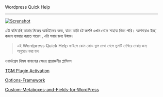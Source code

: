 Wordpress Quick Help 
***

[![Screnshot](https://raw.github.com/rm2334/wp-quick-help/master/asset/img/screenshot.jpg "Screenshot Preview")](https://github.com/rm2334/wp-quick-help)


এটা বানিয়েছি আমার নিজের আর্কাইভের জন্য, যাতে আমি চট জলদি এখান থেকে সাহায্য নিতে পারি।
আপনারাও ইচ্ছা করলে ব্যবহার করতে পারেন , এটা সবার জন্য উন্মক্ত।

> এই Wordpress Quick Help  ফাইলে কোন কোড  ভুল দেথা গেলে ভুলটি দেখিয়ে দেবার জন্য অনুরোধ করা হল

ওয়ার্ডপ্রেস থিমস বানানোর ক্ষেত্রে প্রয়োজনীয় প্লাগিনস

[TGM Plugin Activation](http://tgmpluginactivation.com "TGM Plugin Activation")

[Options-Framework](https://github.com/syamilmj/Options-Framework "Options-Framework")

[Custom-Metaboxes-and-Fields-for-WordPress](https://github.com/WebDevStudios/Custom-Metaboxes-and-Fields-for-WordPress "Custom-Metaboxes-and-Fields-for-WordPress")
